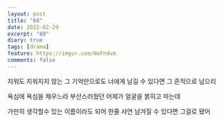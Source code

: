 ```yaml
---
layout: post
title: "60"
date: 2022-02-29
excerpt: "60"
diary: true
tags: [drama]
feature: https://imgur.com/NeFndvm
comments: false
---
```



지워도 지워지지 않는
그 기억만으로도
너에게 남길 수 있다면
그 흔적으로 남으리

욕심에 욕심을 채우느라
부산스러웠던 어제가
얼굴을 붉히고 마는데

가만히 생각할수 있는
이름이라도 되어
한줄 사연
남겨질 수 있다면
그걸로 됐어
